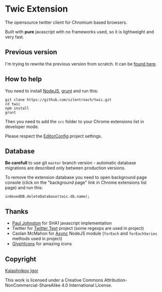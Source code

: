 # Twic Extension

The opensource twitter client for Chromium based browsers.

Built with **pure** javascript with no frameworks used, so it is lightweight and very fast.

## Previous version

I'm trying to rewrite the previous version from scratch. It can be [found here](https://github.com/silentroach/twic-archived).

## How to help

You need to install [NodeJS](http://nodejs.org/), [grunt](http://gruntjs.com/getting-started) and run this:

	git clone https://github.com/silentroach/twic.git
	cd twic
	npm install
	grunt
	
Then you need to add the `src` folder to your Chrome extensions list in developer mode.

Please respect the [EditorConfig](http://editorconfig.org/) project settings.

## Database

**Be carefull** to use git `master` branch version - automatic database migrations are described only between production versions.

To remove the extension database you need to open background page console (click on the "background page" link in Chrome extensions list page) and run this:

	indexedDB.deleteDatabase(twic.db.name);

## Thanks

* [Paul Johnston](http://pajhome.org.uk) for SHA1 javascript implementation
* Twitter for [Twitter Text](https://github.com/twitter/twitter-text-js) project (some regexps are used in project)
* Caolan McMahon for [Async](https://github.com/caolan/async) NodeJS module (`forEach` and `forEachSeries` methods used in project)
* [GlyphIcons](http://glyphicons.com/) for amazing icons

## Copyright

[Kalashnikov Igor](mailto:igor.kalashnikov@me.com)

This work is licensed under a Creative Commons Attribution-NonCommercial-ShareAlike 4.0 International License.
